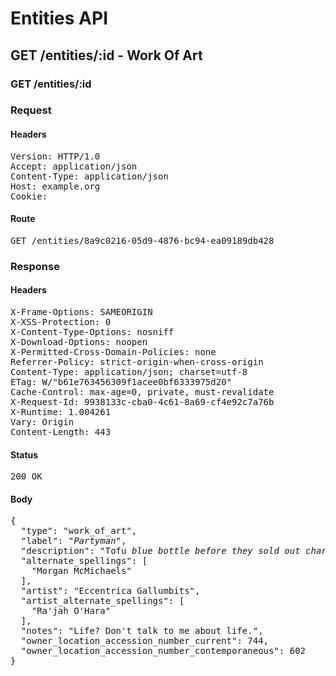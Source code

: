 # Entities API



## GET /entities/:id - Work Of Art

### GET /entities/:id
### Request

#### Headers

<pre>Version: HTTP/1.0
Accept: application/json
Content-Type: application/json
Host: example.org
Cookie: </pre>

#### Route

<pre>GET /entities/8a9c0216-05d9-4876-bc94-ea09189db428</pre>

### Response

#### Headers

<pre>X-Frame-Options: SAMEORIGIN
X-XSS-Protection: 0
X-Content-Type-Options: nosniff
X-Download-Options: noopen
X-Permitted-Cross-Domain-Policies: none
Referrer-Policy: strict-origin-when-cross-origin
Content-Type: application/json; charset=utf-8
ETag: W/&quot;b61e763456309f1acee0bf6333975d20&quot;
Cache-Control: max-age=0, private, must-revalidate
X-Request-Id: 9938133c-cba0-4c61-8a69-cf4e92c7a76b
X-Runtime: 1.004261
Vary: Origin
Content-Length: 443</pre>

#### Status

<pre>200 OK</pre>

#### Body

<pre>{
  "type": "work_of_art",
  "label": "<i>Partyman</i>",
  "description": "Tofu <i>blue bottle before they sold out chartreuse cray</i> franzen.",
  "alternate_spellings": [
    "Morgan McMichaels"
  ],
  "artist": "Eccentrica Gallumbits",
  "artist_alternate_spellings": [
    "Ra'jah O'Hara"
  ],
  "notes": "Life? Don't talk to me about life.",
  "owner_location_accession_number_current": 744,
  "owner_location_accession_number_contemporaneous": 602
}</pre>
